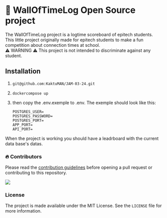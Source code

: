 # 🚀 WallOfTimeLog Open Source project

The WallOfTimeLog project is a logtime scoreboard of epitech students.
This little project originally made for epitech students to make a fun competition about connection times at school. <br />
⚠️ WARNING ⚠️ This project is not intended to discriminate against any student.

## Installation

1) ```
   git@github.com:KaktuMAN/JAM-03-24.git
   ```
2) ``` 
   dockercompose up
   ```
3) then copy the .env.exemple to .env. The exemple should look like this:
   ```
   POSTGRES_USER=
   POSTGRES_PASSWORD=
   POSTGRES_PORT=
   APP_PORT=
   API_PORT=
   ```
   
When the project is working you should have a leadrboard with the current data base's datas.

### 🔥 Contributors

Please read the [contribution guidelines](https://github.com/KaktuMAN/JAM-03-24/blob/main/CONTRIBUTING.md) before opening a pull request or contributing to this repository.

<a href="https://github.com/KaktuMAN/JAM-03-24/graphs/contributors"> <img src="https://contrib.rocks/image?repo=KaktuMAN/JAM-03-24" /> </a>

### License

The project is made available under the MIT License. See the `LICENSE` file for more information.


